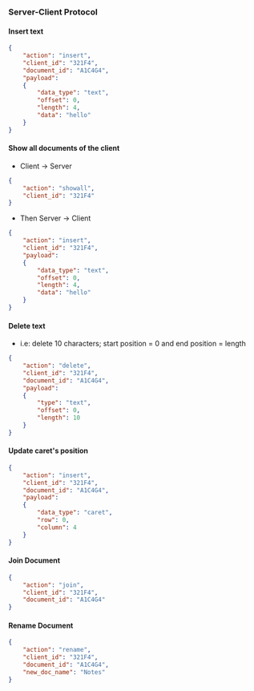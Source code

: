 ### Server-Client Protocol 
#### Insert text 

```json
{
	"action": "insert",
	"client_id": "321F4",
	"document_id": "A1C4G4",
	"payload":
	{
	    "data_type": "text",
	    "offset": 0,
	    "length": 4,
	    "data": "hello"
	}
}
```
#### Show all documents of the client 
* Client -> Server 

```json
{
	"action": "showall",
	"client_id": "321F4"
}
```

* Then Server -> Client 
```json
{
	"action": "insert",
	"client_id": "321F4",
	"payload":
	{
	    "data_type": "text",
	    "offset": 0,
	    "length": 4,
	    "data": "hello"
	}
}
```

#### Delete text
* i.e: delete 10 characters; start position = 0 and end position = length

```json
{
	"action": "delete",
	"client_id": "321F4",
	"document_id": "A1C4G4",
	"payload":
	{
	    "type": "text",
	    "offset": 0,
	    "length": 10
	}
}
```

#### Update caret's position 
```json
{
	"action": "insert",
	"client_id": "321F4",
	"document_id": "A1C4G4",
	"payload":
	{
	    "data_type": "caret",
	    "row": 0,
	    "column": 4
	}
}
```

#### Join Document
```json
{
	"action": "join",
	"client_id": "321F4",
	"document_id": "A1C4G4"
}
```

#### Rename Document
```json
{
	"action": "rename",
	"client_id": "321F4",
	"document_id": "A1C4G4",
	"new_doc_name": "Notes"
}
```
